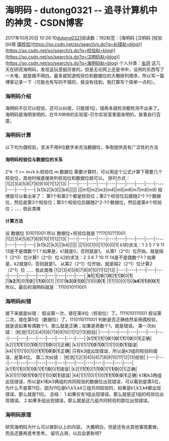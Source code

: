 # 海明码 - dutong0321 -- 追寻计算机中的神灵 - CSDN博客
2017年10月20日 10:26:10[dutong0321](https://me.csdn.net/dutong0321)阅读数：192标签：[海明码																[汉明码																[校验																[纠错																[偶校验](https://so.csdn.net/so/search/s.do?q=偶校验&t=blog)](https://so.csdn.net/so/search/s.do?q=纠错&t=blog)](https://so.csdn.net/so/search/s.do?q=校验&t=blog)](https://so.csdn.net/so/search/s.do?q=汉明码&t=blog)](https://so.csdn.net/so/search/s.do?q=海明码&t=blog)
个人分类：[虫洞](https://blog.csdn.net/dutong0321/article/category/7237533)
这几天在研究海明码，发现这玩意挺厉害的。但是无论网上还是书中，没用的东西写了一大堆，就是搞不明白。最多就知道校验位和数据位的大概排列顺序，所以写一篇博客记录一下（可能也有写的不错的，我没有找到，我打算写个简单一点的）。
### 海明码介绍
海明码不仅可以校验，还可以纠错，只能错1位，错再多就检测都检测不出来了。 
海明码是海明发明的，在牛X哄哄的实验室–贝尔实验室里面发明的，故事自行百度。
### 海明码计算
以下均为偶校验，坚决不用8位数字来充当数据位，争取提供具有广泛性的方法
#### 海明码校验位与数据位的关系
2^k -1 >= m+k 
k:校验位 m:数据位 
需要计算时，可以用这个公式计算下需要几个校验位，其他时候直接排列校验位和数据位就可以。 
排列方式：
|1|2|3|4|5|6|7|8|9|10|11|12|13|
|----|----|----|----|----|----|----|----|----|----|----|----|----|
|k1|k2||k3||||k4||||||
|||m1||m2|m3|m4||m5|m6|m7|m8|m9|
规律就可以看出来了： 
第1个和第2个都是校验位；第2个校验位后跟随2^1-1个数据位，然后是第3个校验位；第3个校验位后跟随2^2-1个数据位，然后是第4个校验位；…… 依此类推
#### 计算方法
设 数据位 101011001 
所以 数据位+校验位就是 ??1?010?11001
|1|2|3|4|5|6|7|8|9|10|11|12|13|
|----|----|----|----|----|----|----|----|----|----|----|----|----|
|k1|k2||k3||||k4||||||
|||1||0|1|0||1|1|0|0|1|
k1的求法：1 3 5 7 9 11 13是不是偶数个1？如果是，k1就是0，否则就是1。 
从第1（2^0）位开始，就是隔1（2^0）位计算1（2^0）位 
k2的求法：2 3 6 7 10 11 14是不是偶数个1？如果是，k2就是0，否则就是1。 
从第2（2^1）位开始，就是隔2（2^1）位计算2（2^1）位 
…… 依此类推
|1|2|3|4|5|6|7|8|9|10|11|12|13|
|----|----|----|----|----|----|----|----|----|----|----|----|----|
|**k1**||**1**||**0**|1|**0**||**1**|1|**0**|0|**1**|
|1|**k2**|**1**||0|**1**|**0**||1|**1**|**0**|0|1|
|1|1|1|**k3**|**0**|**1**|**0**||1|1|0|**0**|**1**|
|1|1|1|0|0|1|0|**k4**|**1**|**1**|**0**|**0**|**1**|
所以，最后的海明码就是：1110010111001
### 海明码纠错
接下来就是纠错： 
假设第一次，错在第4位（校验位）了。1111010111001 
假设第二次，错在第5位（数据位）了。1110110111001 
判断是否正确依然采用偶校验，就是说如果有偶数个1，那么就是正确；如果是奇数个1，就是错误。 
第一次纠错：
|检测|1|2|3|4|5|6|7|8|9|10|11|12|13|校验|
|----|----|----|----|----|----|----|----|----|----|----|----|----|----|----|
|k1|**1**|1|**1**|1|**0**|1|**0**|1|**1**|1|**0**|0|**1**|正确|
|k2|1|**1**|**1**|1|0|**1**|**0**|1|1|**1**|**0**|0|1|正确|
|k3|1|1|1|**1**|**0**|**1**|**0**|1|1|1|0|**0**|**1**|错误|
|k4|1|1|1|1|0|1|0|**1**|**1**|**1**|**0**|**0**|**1**|正确|
只有k3组出现错误，所以是k3组的校验码错误，是第4位。 
第二次纠错：
|检测|1|2|3|4|5|6|7|8|9|10|11|12|13|校验|
|----|----|----|----|----|----|----|----|----|----|----|----|----|----|----|
|k1|**1**|1|**1**|0|**1**|1|**0**|1|**1**|1|**0**|0|**1**|错误|
|k2|1|**1**|**1**|0|1|**1**|**0**|1|1|**1**|**0**|0|1|正确|
|k3|1|1|1|**0**|**1**|**1**|**0**|1|1|1|0|**0**|**1**|错误|
|k4|1|1|1|0|1|1|0|**1**|**1**|**1**|**0**|**0**|**1**|正确|
k1和k3两组出现错误，所以是k1和k3俩组的共同校验的数据位出现错误，可以看到是第5位，为什么不是第11位，因为11位是k1,k3,k4三组共同校验的，如果是k1,k3,k4都出现错误，那么就是11位。 
总结： 
1.如果仅有1组出现错误，那么就是这1组的校验位出现错误。 
2.如果多组出现错误，那么就是这几组共同校验的那位出现错误。
### 海明码原理
研究海明码为什么可以做到以上的内容。 
大概明白，但是还有点其他事情要做，而且还要再思考思考。 
留坑占用，以后会更新吧?
